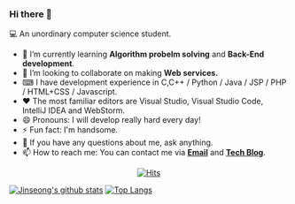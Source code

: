 ### Hi there 👋 

 💻 An unordinary computer science student.

- 🌱 I’m currently learning **Algorithm probelm solving** and **Back-End development**.
- 👯 I’m looking to collaborate on making **Web services.**
- ⌨ I have development experience in C,C++ / Python / Java / JSP / PHP / HTML+CSS / Javascript.
- ❤ The most familiar editors are Visual Studio, Visual Studio Code, IntelliJ IDEA and WebStorm.
- 😄 Pronouns: I will develop really hard every day!
- ⚡ Fun fact: I'm handsome.
- 💬 If you have any questions about me, ask anything.
- 📫 How to reach me: You can contact me via **[Email](mailto:eddy5360@naver.com)** and **[Tech Blog](https://blog.naver.com/eddy5360)**.

<div align=center>

  [![Hits](https://hits.seeyoufarm.com/api/count/incr/badge.svg?url=https%3A%2F%2Fgithub.com%2FJinseongHwang&count_bg=%2379C83D&title_bg=%23555555&icon=github.svg&icon_color=%23E7E7E7&title=hits&edge_flat=false)](https://hits.seeyoufarm.com)

</div>

[![Jinseong's github stats](https://github-readme-stats.vercel.app/api?username=JinseongHwang&hide=stars&show_icons=true&count_private=true)](https://github.com/anuraghazra/github-readme-stats)
[![Top Langs](https://github-readme-stats.vercel.app/api/top-langs/?username=JinseongHwang&layout=compact&langs_count=6)](https://github.com/anuraghazra/github-readme-stats)

<!--
**JinseongHwang/JinseongHwang** is a ✨ _special_ ✨ repository because its `README.md` (this file) appears on your GitHub profile.

Here are some ideas to get you started:

- 🔭 I’m currently working on ...
- 🌱 I’m currently learning ...
- 👯 I’m looking to collaborate on ...
- 🤔 I’m looking for help with ...
- 💬 Ask me about ...
- 📫 How to reach me: ...
- 😄 Pronouns: ...
- ⚡ Fun fact: ...
-->
